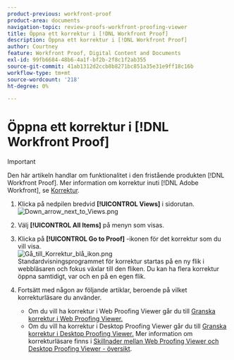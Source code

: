 ```yaml
---
product-previous: workfront-proof
product-area: documents
navigation-topic: review-proofs-workfront-proofing-viewer
title: Öppna ett korrektur i [!DNL Workfront Proof]
description: Öppna ett korrektur i [!DNL Workfront Proof]
author: Courtney
feature: Workfront Proof, Digital Content and Documents
exl-id: 99fb6684-48b6-4a1f-bf2b-2f8c1f2ab355
source-git-commit: 41ab1312d2ccb8b8271bc851a35e31e9ff18c16b
workflow-type: tm+mt
source-wordcount: '218'
ht-degree: 0%

---
```


# Öppna ett korrektur i [!DNL Workfront Proof]

>[!IMPORTANT]
>
>Den här artikeln handlar om funktionalitet i den fristående produkten [!DNL Workfront Proof]. Mer information om korrektur inuti [!DNL Adobe Workfront], se [Korrektur](../../../review-and-approve-work/proofing/proofing.md).

1. Klicka på nedpilen bredvid **[!UICONTROL Views]** i sidorutan.\
   ![Down_arrow_next_to_Views.png](assets/down-arrow-next-to-views-193x371.png)

1. Välj **[!UICONTROL All Items]** på menyn som visas.
1. Klicka på **[!UICONTROL Go to Proof]** -ikonen för det korrektur som du vill visa.\
   ![Gå_till_Korrektur_blå_ikon.png](assets/go-to-proof-blue-icon.png)\
   Standardvisningsprogrammet för korrektur startas på en ny flik i webbläsaren och fokus växlar till den fliken. Du kan ha flera korrektur öppna samtidigt, var och en på en egen flik.

1. Fortsätt med någon av följande artiklar, beroende på vilket korrekturläsare du använder.

   * Om du vill ha korrektur i Web Proofing Viewer går du till [Granska korrektur i Web Proofing Viewer.](https://support.workfront.com/hc/en-us/sections/115000275214)
   * Om du vill ha korrektur i Desktop Proofing Viewer går du till [Granska korrektur i Desktop Proofing Viewer.](https://support.workfront.com/hc/en-us/search/click?data=BAh7CjoHaWRsKwjm7%2BTRUwA6CXR5cGVJIgxhcnRpY2xlBjoGRVQ6CHVybEkiVC9oYy9lbi11cy9hcnRpY2xlcy8zNjAwMDM3MjczMzQtUmV2aWV3aW5nLVByb29mcy1pbi10aGUtRGVza3RvcC1Qcm9vZmluZy1WaWV3ZXIGOwdUOg5zZWFyY2hfaWRJIik0NDIyMjdkZi0zYTA4LTQ2YjItYTdkMy1kYzM1YjhlN2U4MjUGOwdGOglyYW5raQc%3D--2056c434cf6f4f97ca87532493ebfeb67ca07b63)
   Mer information om korrekturläsare finns i [Skillnader mellan Web Proofing Viewer och Desktop Proofing Viewer - översikt](../../../review-and-approve-work/proofing/proofing-overview/understand-differences-between-web-viewer.md).

